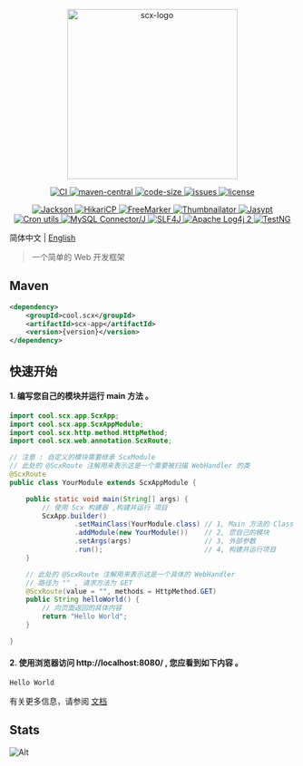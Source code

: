 <p align="center">
    <img src="https://scx.cool/scx-logo/scx-logo.svg" width="300px"  alt="scx-logo"/>
</p>
<p align="center">
    <a target="_blank" href="https://github.com/scx567888/scx/actions/workflows/ci.yml">
        <img src="https://github.com/scx567888/scx/actions/workflows/ci.yml/badge.svg" alt="CI"/>
    </a>
    <a target="_blank" href="https://central.sonatype.com/artifact/cool.scx/scx">
        <img src="https://img.shields.io/maven-central/v/cool.scx/scx?color=ff69b4" alt="maven-central"/>
    </a>
    <a target="_blank" href="https://github.com/scx567888/scx">
        <img src="https://img.shields.io/github/languages/code-size/scx567888/scx?color=orange" alt="code-size"/>
    </a>
    <a target="_blank" href="https://github.com/scx567888/scx/issues">
        <img src="https://img.shields.io/github/issues/scx567888/scx" alt="issues"/>
    </a>
    <a target="_blank" href="https://github.com/scx567888/scx/blob/master/LICENSE">
        <img src="https://img.shields.io/github/license/scx567888/scx" alt="license"/>
    </a>
</p>
<p align="center">
    <a target="_blank" href="https://github.com/FasterXML/jackson">
        <img src="https://img.shields.io/badge/Jackson-f44336" alt="Jackson"/>
    </a>
    <a target="_blank" href="https://github.com/brettwooldridge/HikariCP">
        <img src="https://img.shields.io/badge/HikariCP-ff8000" alt="HikariCP"/>
    </a>
    <a target="_blank" href="https://github.com/apache/freemarker">
        <img src="https://img.shields.io/badge/FreeMarker-44be16" alt="FreeMarker"/>
    </a>
    <a target="_blank" href="https://github.com/coobird/thumbnailator">
        <img src="https://img.shields.io/badge/Thumbnailator-29aaf5" alt="Thumbnailator"/>
    </a>
    <a target="_blank" href="https://github.com/jasypt/jasypt">
        <img src="https://img.shields.io/badge/Jasypt-9c27b0" alt="Jasypt"/>
    </a>
    <br/>
    <a target="_blank" href="https://github.com/jmrozanec/cron-utils">
        <img src="https://img.shields.io/badge/Cron utils-f44336" alt="Cron utils"/>
    </a>
    <a target="_blank" href="https://github.com/mysql/mysql-connector-j">
        <img src="https://img.shields.io/badge/MySQL Connector/J-ff8000" alt="MySQL Connector/J"/>
    </a>
    <a target="_blank" href="https://github.com/qos-ch/slf4j">
        <img src="https://img.shields.io/badge/SLF4J-44be16" alt="SLF4J"/>
    </a>
    <a target="_blank" href="https://github.com/apache/logging-log4j2">
        <img src="https://img.shields.io/badge/Apache Log4j 2-29aaf5" alt="Apache Log4j 2"/>
    </a>
    <a target="_blank" href="https://github.com/cbeust/testng">
        <img src="https://img.shields.io/badge/TestNG-9c27b0" alt="TestNG"/>
    </a>
</p>

简体中文 | [English](./README.md)

> 一个简单的 Web 开发框架

## Maven

``` xml
<dependency>
    <groupId>cool.scx</groupId>
    <artifactId>scx-app</artifactId>
    <version>{version}</version>
</dependency>
```

## 快速开始

#### 1. 编写您自己的模块并运行 main 方法 。

``` java
import cool.scx.app.ScxApp;
import cool.scx.app.ScxAppModule;
import cool.scx.http.method.HttpMethod;
import cool.scx.web.annotation.ScxRoute;

// 注意 : 自定义的模块需要继承 ScxModule
// 此处的 @ScxRoute 注解用来表示这是一个需要被扫描 WebHandler 的类
@ScxRoute
public class YourModule extends ScxAppModule {

    public static void main(String[] args) {
        // 使用 Scx 构建器 ,构建并运行 项目
        ScxApp.builder()
                .setMainClass(YourModule.class) // 1, Main 方法的 Class
                .addModule(new YourModule())    // 2, 您自己的模块
                .setArgs(args)                  // 3, 外部参数
                .run();                         // 4, 构建并运行项目
    }

    // 此处的 @ScxRoute 注解用来表示这是一个具体的 WebHandler
    // 路径为 "" , 请求方法为 GET
    @ScxRoute(value = "", methods = HttpMethod.GET)
    public String helloWorld() {
        // 向页面返回的具体内容
        return "Hello World";
    }

}
```

#### 2. 使用浏览器访问 http://localhost:8080/ , 您应看到如下内容 。

```html
Hello World
```

有关更多信息，请参阅 [文档](https://scx.cool/scx/)

## Stats

![Alt](https://repobeats.axiom.co/api/embed/7c4eddb6eff53274d58005e1fbe519b0807cbce3.svg "Repobeats analytics image")
